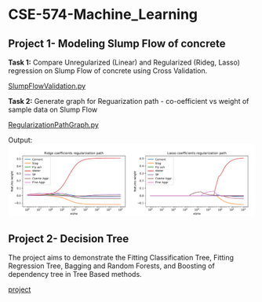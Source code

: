 # CSE-574-Machine_Learning
##
## Project 1- Modeling Slump Flow of concrete

**Task 1:** Compare Unregularized (Linear) and Regularized (Rideg, Lasso) regression on Slump Flow of concrete using Cross Validation.

[SlumpFlowValidation.py](Project1-Modeling_Slump_Flow/code/SlumFlowCrossValidation.py)

**Task 2:** Generate graph for Reguarization path - co-oefficient vs weight of sample data on Slump Flow

[RegularizationPathGraph.py](Project1-Modeling_Slump_Flow/code/RegularizationPathGraph.py)

Output:
![output](Project1-Modeling_Slump_Flow/output/reg-path.PNG)

##
## Project 2- Decision Tree

The project aims to demonstrate the Fitting Classification Tree, Fitting Regression Tree, Bagging and Random Forests, and Boosting of dependency tree in Tree Based methods.

[project](Project2-Decision_Tree/)
